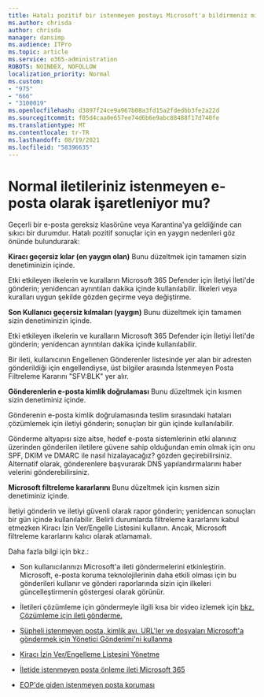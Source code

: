 ```yaml
---
title: Hatalı pozitif bir istenmeyen postayı Microsoft'a bildirmeniz mi iyi olur?
ms.author: chrisda
author: chrisda
manager: dansimp
ms.audience: ITPro
ms.topic: article
ms.service: o365-administration
ROBOTS: NOINDEX, NOFOLLOW
localization_priority: Normal
ms.custom:
- "975"
- "666"
- "3100019"
ms.openlocfilehash: d3897f24ce9a967b08a3fd15a2fdedbb3fe2a22d
ms.sourcegitcommit: f05d4caa0e657ee74d6b6e9abc88488f17d740fe
ms.translationtype: MT
ms.contentlocale: tr-TR
ms.lasthandoff: 08/19/2021
ms.locfileid: "58396635"
---
```

# <a name="do-you-have-legitimate-messages-being-marked-as-spam"></a>Normal iletileriniz istenmeyen e-posta olarak işaretleniyor mu?

Geçerli bir e-posta gereksiz klasörüne veya Karantina'ya geldiğinde can sıkıcı bir durumdur. Hatalı pozitif sonuçlar için en yaygın nedenleri göz önünde bulundurarak:

**Kiracı geçersiz kılar (en yaygın olan)** Bunu düzeltmek için tamamen sizin denetiminizin içinde.

Etki etkileyen ilkelerin ve kuralların Microsoft 365 Defender için İletiyi İleti'de gönderin; yenidencan ayrıntıları dakika içinde kullanılabilir.
İlkeleri veya kuralları uygun şekilde gözden geçirme veya değiştirme. 

**Son Kullanıcı geçersiz kılmaları (yaygın)** Bunu düzeltmek için tamamen sizin denetiminizin içinde. 

Etki etkileyen ilkelerin ve kuralların Microsoft 365 Defender için İletiyi İleti'de gönderin; yenidencan ayrıntıları dakika içinde kullanılabilir. 

Bir ileti, kullanıcının Engellenen Gönderenler listesinde yer alan bir adresten gönderildiği için engellendiyse, üst bilgiler arasında İstenmeyen Posta Filtreleme Kararını "SFV:BLK" yer alır.

**Gönderenlerin e-posta kimlik doğrulaması** Bunu düzeltmek için kısmen sizin denetiminiz içinde.

Gönderenin e-posta kimlik doğrulamasında teslim sırasındaki hataları çözümlemek için iletiyi gönderin; sonuçları bir gün içinde kullanılabilir. 

Gönderme altyapısı size aitse, hedef e-posta sistemlerinin etki alanınız üzerinden gönderilen iletilere güvene sahip olduğundan emin olmak için onu SPF, DKIM ve DMARC ile nasıl hizalayacağız? gözden geçirebilirsiniz. Alternatif olarak, gönderenlere başvurarak DNS yapılandırmalarını haber velerini gönderebilirsiniz.

**Microsoft filtreleme kararlarını** Bunu düzeltmek için kısmen sizin denetiminiz içinde.

İletiyi gönderin ve iletiyi güvenli olarak rapor gönderin; yenidencan sonuçları bir gün içinde kullanılabilir. Belirli durumlarda filtreleme kararlarını kabul etmezken Kiracı İzin Ver/Engelle Listesini kullanın. Ancak, Microsoft filtreleme kararlarını kalıcı olarak atlamamalı. 

Daha fazla bilgi için bkz.:

- Son kullanıcılarınızı Microsoft'a ileti göndermelerini etkinleştirin. Microsoft, e-posta koruma teknolojilerinin daha etkili olması için bu gönderileri kullanır ve gönderi raporlarında sizin için ilkeleri güncelleştirmenin göstergesi olarak görünür. 

- İletileri çözümleme için göndermeyle ilgili kısa bir video izlemek için [bkz. Çözümleme için ileti gönderme.](https://go.microsoft.com/fwlink/?linkid=2166435)

- [Şüpheli istenmeyen posta, kimlik avı, URL'ler ve dosyaları Microsoft'a göndermek için Yönetici Gönderimi'ni kullanma](https://docs.microsoft.com/microsoft-365/security/office-365-security/admin-submission)

- [Kiracı İzin Ver/Engelleme Listesini Yönetme](https://docs.microsoft.com/microsoft-365/security/office-365-security/tenant-allow-block-list)

- [İletide istenmeyen posta önleme ileti Microsoft 365](https://docs.microsoft.com/microsoft-365/security/office-365-security/anti-spam-message-headers)

- [EOP'de giden istenmeyen posta koruması](https://docs.microsoft.com/microsoft-365/security/office-365-security/outbound-spam-controls)